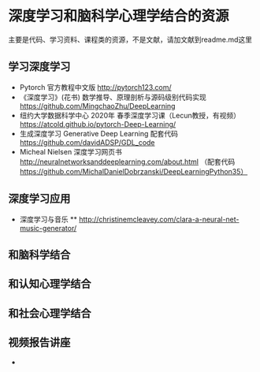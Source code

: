 # 深度学习和脑科学心理学结合的资源
主要是代码、学习资料、课程类的资源，不是文献，请加文献到readme.md这里

## 学习深度学习 
* Pytorch 官方教程中文版 http://pytorch123.com/
* 《深度学习》(花书) 数学推导、原理剖析与源码级别代码实现 https://github.com/MingchaoZhu/DeepLearning
* 纽约大学数据科学中心 2020年 春季深度学习课（Lecun教授，有视频）https://atcold.github.io/pytorch-Deep-Learning/
* 生成深度学习 Generative Deep Learning 配套代码 https://github.com/davidADSP/GDL_code
* Micheal Nielsen 深度学习网页书 http://neuralnetworksanddeeplearning.com/about.html （配套代码 https://github.com/MichalDanielDobrzanski/DeepLearningPython35）

## 深度学习应用
* 深度学习与音乐
** http://christinemcleavey.com/clara-a-neural-net-music-generator/

## 和脑科学结合

## 和认知心理学结合

## 和社会心理学结合 



## 视频报告讲座 
* 
